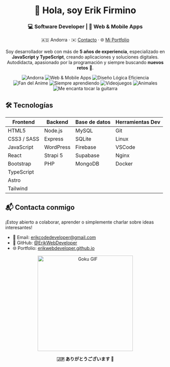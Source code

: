 <div align="center">

# 👋 Hola, soy **Erik Firmino**

### 💻 Software Developer | 🚀 Web & Mobile Apps

🇦🇩 Andorra · ✉️ [Contacto](mailto:erikcodedeveloper@gmail.com) · 🌐 [Mi Portfolio](https://erikwebdeveloper.github.io/)

Soy desarrollador web con más de **5 años de experiencia**, especializado en **JavaScript y TypeScript**, creando aplicaciones y soluciones digitales.  
Autodidacta, apasionado por la programación y siempre buscando **nuevos retos** 🚀.

</div>

<p align="center">
  <img src="https://img.shields.io/badge/📍_Vivo_en-🇦🇩_Andorra-blue?style=for-the-badge" alt="Andorra" />
  <img src="https://img.shields.io/badge/💻_Desarrollador-Web_&_Mobile_Apps-brightgreen?style=for-the-badge" alt="Web & Mobile Apps" />
  <img src="https://img.shields.io/badge/💡_Apasionado_por-Diseño_|_Lógica_|_Eficiencia-yellow?style=for-the-badge" alt="Diseño Lógica Eficiencia" />
  <img src="https://img.shields.io/badge/🍥_Fan_del-Anime-pink?style=for-the-badge" alt="Fan del Anime" />
  <img src="https://img.shields.io/badge/🌱_Siempre-Aprendiendo-9cf?style=for-the-badge" alt="Siempre aprendiendo" />
  <img src="https://img.shields.io/badge/🎮_Me_encanta-Jugar_a_Videojuegos-purple?style=for-the-badge" alt="Videojuegos" />
  <img src="https://img.shields.io/badge/🐾_Amante_de-Los_Animales-orange?style=for-the-badge" alt="Animales" />
  <img src="https://img.shields.io/badge/🎸_Me_encanta-Tocar_la_Guitarra-red?style=for-the-badge" alt="Me encanta tocar la guitarra" />
</p>


## 🛠️ Tecnologías

<div align="center">
  
| Frontend           | Backend     | Base de datos | Herramientas Dev           |
|--------------------|------------|---------------|----------------------------|
| HTML5              | Node.js    | MySQL         | Git                        |
| CSS3 / SASS        | Express    | SQLite        | Linux                      |
| JavaScript         | WordPress  | Firebase      | VSCode                     |
| React              | Strapi 5   | Supabase      | Nginx                      |
| Bootstrap          | PHP        | MongoDB       | Docker                     |
| TypeScript         |            |               |                            |
| Astro              |            |               |                            |
| Tailwind           |            |               |                            |

</div>


## 📬 Contacta conmigo

¡Estoy abierto a colaborar, aprender o simplemente charlar sobre ideas interesantes!  

- 📧 Email: [erikcodedeveloper@gmail.com](mailto:erikcodedeveloper@gmail.com)
- 🐙 GitHub: [@ErikWebDeveloper](https://github.com/ErikWebDeveloper)
- 🌐 Portfolio: [erikwebdeveloper.github.io](https://erikwebdeveloper.github.io/)

<p align="center">
  <img src="https://media1.giphy.com/media/v1.Y2lkPTc5MGI3NjExbzBubTNqeWN1aXltZmo1cmJjMnZuaHk3ZGtmOTFmNDg4YjMzM2llbCZlcD12MV9pbnRlcm5hbF9naWZfYnlfaWQmY3Q9Zw/ixmzSYVKYrHgc/giphy.gif" 
       alt="Goku GIF" width="300" />
</p>

<p align="center">
  <strong>🇯🇵 ありがとうございます 🙏</strong>
</p>
